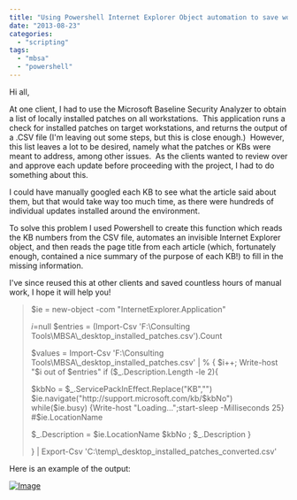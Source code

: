 ```yaml
---
title: "Using Powershell Internet Explorer Object automation to save work!"
date: "2013-08-23"
categories: 
  - "scripting"
tags: 
  - "mbsa"
  - "powershell"
---
```


Hi all,

At one client, I had to use the Microsoft Baseline Security Analyzer to obtain a list of locally installed patches on all workstations.  This application runs a check for installed patches on target workstations, and returns the output of a .CSV file (I'm leaving out some steps, but this is close enough.)  However, this list leaves a lot to be desired, namely what the patches or KBs were meant to address, among other issues.  As the clients wanted to review over and approve each update before proceeding with the project, I had to do something about this.

I could have manually googled each KB to see what the article said about them, but that would take way too much time, as there were hundreds of individual updates installed around the environment.

To solve this problem I used Powershell to create this function which reads the KB numbers from the CSV file, automates an invisible Internet Explorer object, and then reads the page title from each article (which, fortunately enough, contained a nice summary of the purpose of each KB!) to fill in the missing information.

I've since reused this at other clients and saved countless hours of manual work, I hope it will help you!

> $ie = new-object -com "InternetExplorer.Application"
> 
> $i=$null $entries = (Import-Csv 'F:\\Consulting Tools\\MBSA\\\_desktop\_installed\_patches.csv').Count
> 
> $values = Import-Csv 'F:\\Consulting Tools\\MBSA\\\_desktop\_installed\_patches.csv' | % { $i++; Write-host "$i out of $entries" if ($\_.Description.Length -le 2){
> 
> $kbNo = $\_.ServicePackInEffect.Replace("KB","") $ie.navigate("http://support.microsoft.com/kb/$kbNo") while($ie.busy) {Write-host "Loading...";start-sleep -Milliseconds 25} #$ie.LocationName
> 
> $\_.Description = $ie.LocationName $kbNo ; $\_.Description }
> 
> } | Export-Csv 'C:\\temp\\\_desktop\_installed\_patches\_converted.csv'

Here is an example of the output:

[![Image](http://foxdeploy.files.wordpress.com/2013/08/ie-automation.png?w=487)](http://foxdeploy.files.wordpress.com/2013/08/ie-automation.png)
